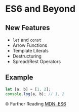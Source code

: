# ES6 and Beyond

## New Features
- `let` and `const`
- Arrow Functions
- Template Literals
- Destructuring
- Spread/Rest Operators

## Example
```js
let [a, b] = [1, 2];
console.log(a, b); // 1, 2
```

🌐 Further Reading
[MDN: ES6](https://developer.mozilla.org/en-US/docs/Web/JavaScript/Reference)
